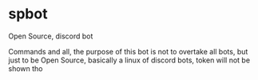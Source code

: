 # spbot
Open Source, discord bot

Commands and all, the purpose of this bot is not to overtake all bots, but just to be Open Source, basically a linux of discord bots, token will not be shown tho
